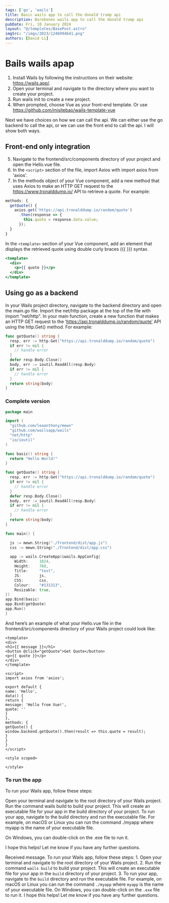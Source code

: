 ```yaml
---
tags: ['go', 'wails']
title: Basic wails app to call the donald trump api
description: Barebones wails app to call the donald trump api
pubDate: Fri, 10 January 2024
layout: "@/templates/BasePost.astro"
imgSrc: "/imgs/2023/1246994641.png"
authors: [David Li]
---
```



# Bails wails apap

1. Install Wails by following the instructions on their website: https://wails.app/.
2. Open your terminal and navigate to the directory where you want to create your project.
3. Run wails init to create a new project.
4. When prompted, choose Vue as your front-end template. Or use https://github.com/misitebao/wails-template-vue

Next we have choices on how we can call the api. We can either use the go backend to call the api, or we can use the front end to call the api. I will show both ways.

## Front-end only integration
5. Navigate to the frontend/src/components directory of your project and open the Hello.vue file.
6. In the `<script>` section of the file, import Axios with import axios from 'axios'.
7. In the methods object of your Vue component, add a new method that uses Axios to make an HTTP GET request to the https://www.tronalddump.io/ API to retrieve a quote. For example:

```jsx
methods: {
  getQuote() {
    axios.get('https://api.tronalddump.io/random/quote')
      .then(response => {
        this.quote = response.data.value;
      });
  }
}
```


In the `<template>` section of your Vue component, add an element that displays the retrieved quote using double curly braces ({{ }}) syntax.

```jsx
<template>
  <div>
    <p>{{ quote }}</p>
  </div>
</template>
```


## Using go as a backend


In your Wails project directory, navigate to the backend directory and open the main.go file.
Import the net/http package at the top of the file with import "net/http".
In your main function, create a new function that makes an HTTP GET request to the ‘https://api.tronalddump.io/random/quote’ API using the http.Get() method. For example:

```go
func getQuote() string {
  resp, err := http.Get("https://api.tronalddump.io/random/quote")
  if err != nil {
    // handle error
  }
  defer resp.Body.Close()
  body, err := ioutil.ReadAll(resp.Body)
  if err != nil {
    // handle error
  }
  return string(body)
}
```

### Complete version

```go
package main

import (
  "github.com/leaanthony/mewn"
  "github.com/wailsapp/wails"
  "net/http"
  "io/ioutil"
)

func basic() string {
  return "Hello World!"
}

func getQuote() string {
  resp, err := http.Get("https://api.tronalddump.io/random/quote")
  if err != nil {
    // handle error
  }
  defer resp.Body.Close()
  body, err := ioutil.ReadAll(resp.Body)
  if err != nil {
    // handle error
  }
  return string(body)
}

func main() {

  js := mewn.String("./frontend/dist/app.js")
  css := mewn.String("./frontend/dist/app.css")

  app := wails.CreateApp(&wails.AppConfig{
    Width:     1024,
    Height:    768,
    Title:     "test",
    JS:        js,
    CSS:       css,
    Colour:    "#131313",
    Resizable: true,
})
app.Bind(basic)
app.Bind(getQuote)
app.Run()
}
```

And here’s an example of what your Hello.vue file in the frontend/src/components directory of your Wails project could look like:

```vue
<template>
<div>
<h1>{{ message }}</h1>
<button @click="getQuote">Get Quote</button>
<p>{{ quote }}</p>
</div>
</template>

<script>
import axios from 'axios';

export default {
name: 'Hello',
data() {
return {
message: 'Hello from Vue!',
quote: ''
}
},
methods: {
getQuote() {
window.backend.getQuote().then(result => this.quote = result);
}
}
}
</script>

<style scoped>

</style>
```

### To run the app

To run your Wails app, follow these steps:

Open your terminal and navigate to the root directory of your Wails project.
Run the command wails build to build your project. This will create an executable file for your app in the build directory of your project.
To run your app, navigate to the build directory and run the executable file.
For example, on macOS or Linux you can run the command ./myapp where myapp is the name of your executable file.

On Windows, you can double-click on the .exe file to run it.

I hope this helps! Let me know if you have any further questions.

Received message. To run your Wails app, follow these steps: 1. Open your terminal and navigate to the root directory of your Wails project. 2. Run the command `wails build` to build your project. This will create an executable file for your app in the `build` directory of your project. 3. To run your app, navigate to the `build` directory and run the executable file. For example, on macOS or Linux you can run the command `./myapp` where `myapp` is the name of your executable file. On Windows, you can double-click on the `.exe` file to run it. I hope this helps! Let me know if you have any further questions.
